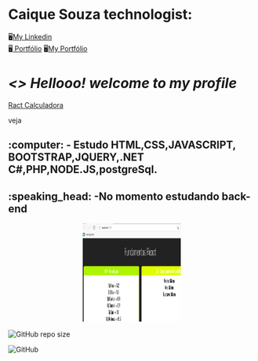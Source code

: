 
<strong><h1>Caique Souza technologist:</h1></strong> 
:desktop_computer:[My Linkedin]( https://www.linkedin.com/in/caique-s-a1941811b/ )    
:desktop_computer:[ Portfólio](https://caique215.github.io/caique/)
:desktop_computer:[My Portfólio](https://caique215.github.io/caique-meu-projeto/)
<h1><i> <> Hellooo! welcome to my profile </i> </h1>	
  
[Ract Calculadora]( https://drive.google.com/file/d/1RfKZDjkmsNHeJLKItL4apx7SoYWYEy4j/view?usp=sharing ) <p>veja</p>
  
  
<h2>:computer: - Estudo HTML,CSS,JAVASCRIPT, BOOTSTRAP,JQUERY,.NET C#,PHP,NODE.JS,postgreSql.</h2>
  <h2>:speaking_head: -No momento estudando back-end</h2>
  <p align="center">
      <img src="https://github.com/Caique215/Caique215/blob/main/react.png " width="200px" height="200px" title="Back end"> </p>
  
  
  
![GitHub repo size](https://img.shields.io/github/repo-size/Caique215/Caique215)
  
  
![GitHub](https://img.shields.io/github/license/Caique215/Caique215) 
